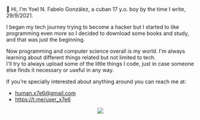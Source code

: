👋 Hi, I'm Yoel N. Fabelo González, a cuban 17 y.o. boy by the time I write, 29/9/2021.

I began my tech journey trying to become a hacker but I started to like programming even more so I decided to download some books and study, and that was just the beginning.

Now programming and computer science overall is my world.
I'm always learning about different things related but not limited to tech.
<br>I'll try to always upload some of the little things I code, just in case someone else finds it necessary or useful in any way.

If you're specially interested about anything around you can reach me at:
- human.x7e6@gmail.com
- https://t.me/user_x7e6

<p align="center">
  <a href="https://skillicons.dev">
    <img src="https://skillicons.dev/icons?i=cs,dart,debian,docker,dotnet,flutter,git,githubactions,java,javascript,linux,py,selenium,typescript&perline=7" />
  </a>
</p>